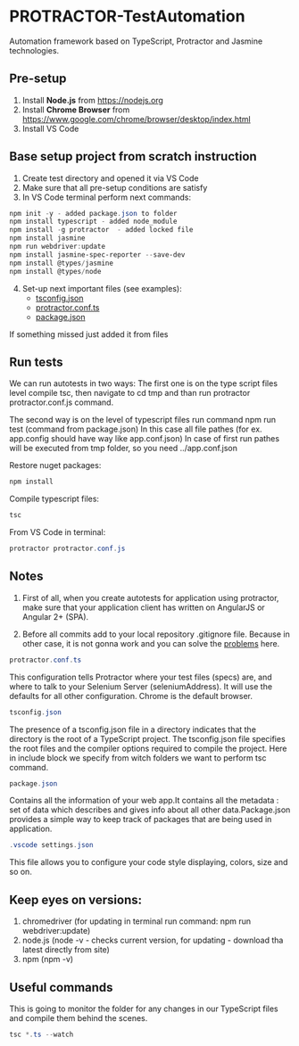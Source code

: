 # PROTRACTOR-TestAutomation

Automation framework based on TypeScript, Protractor and Jasmine technologies.

## Pre-setup

1. Install **Node.js** from <https://nodejs.org>
2. Install **Chrome Browser** from <https://www.google.com/chrome/browser/desktop/index.html>
3. Install VS Code

## Base setup project from scratch instruction

1. Create test directory and opened it via VS Code
2. Make sure that all pre-setup conditions are satisfy
3. In VS Code terminal perform next commands:
  
```powershell
npm init -y - added package.json to folder
npm install typescript - added node_module
npm install -g protractor  - added locked file
npm install jasmine
npm run webdriver:update
npm install jasmine-spec-reporter --save-dev
npm install @types/jasmine
npm install @types/node
```

4. Set-up next important files (see examples):
   - [tsconfig.json](tsconfig.json)
   - [protractor.conf.ts](protractor.conf.ts)
   - [package.json](package.json)

If something missed just added it from files

## Run tests

We can run autotests in two ways:
The first one is on the type script files level compile tsc, then navigate to cd tmp
and than run protractor protractor.conf.js command.

The second way is on the level of typescript files run command npm run test (command from package.json)
In this case all file pathes (for ex. app.config should have way like app.conf.json)
In case of first run pathes will be executed from tmp folder, so you need ../app.conf.json

Restore nuget packages:

```powershell
npm install
```

Compile typescript files:

```powershell
tsc
```

From VS Code in terminal:

```powershell
protractor protractor.conf.js
```

## Notes

1. First of all, when you create autotests for application using protractor, make sure that your application client has written on AngularJS or Angular 2+ (SPA).

2. Before all commits add to your local repository .gitignore file. Because in other case, it is not gonna work
and you can solve the [problems](https://www.git-tower.com/learn/git/faq/ignore-tracked-files-in-git) here.

```powershell
protractor.conf.ts
```

This configuration tells Protractor where your test files (specs) are, and where to talk to your Selenium Server (seleniumAddress). It will use the defaults for all other configuration. Chrome is the default browser.

```powershell
tsconfig.json
```

The presence of a tsconfig.json file in a directory indicates that the directory is the root of a TypeScript project. The tsconfig.json file specifies the root files and the compiler options required to compile the project.
Here in include block we specify from witch folders we want to perform tsc command.

```powershell
package.json
```

Contains all the information of your web app.It contains all the metadata : set of data which describes and gives info about all other data.Package.json provides a simple way to keep track of packages that are being used in application.

```powershell
.vscode settings.json
```

This file allows you to configure your code style displaying, colors, size and so on.

## Keep eyes on versions:

1. chromedriver (for updating in terminal run command: npm run webdriver:update)
2. node.js (node -v - checks current version, for updating - download tha latest directly from site)
3. npm (npm -v)

## Useful commands

This is going to monitor the folder for any changes in our TypeScript files and compile them behind the scenes.

```powershell
tsc *.ts --watch
```